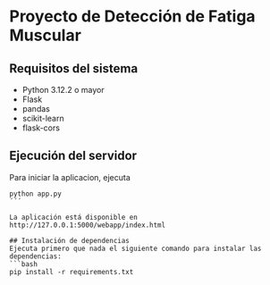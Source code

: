 # Proyecto de Detección de Fatiga Muscular

## Requisitos del sistema
- Python 3.12.2 o mayor
- Flask
- pandas
- scikit-learn
- flask-cors

## Ejecución del servidor
Para iniciar la aplicacion, ejecuta
```
python app.py
´´´

La aplicación está disponible en http://127.0.0.1:5000/webapp/index.html

## Instalación de dependencias
Ejecuta primero que nada el siguiente comando para instalar las dependencias:
```bash
pip install -r requirements.txt


